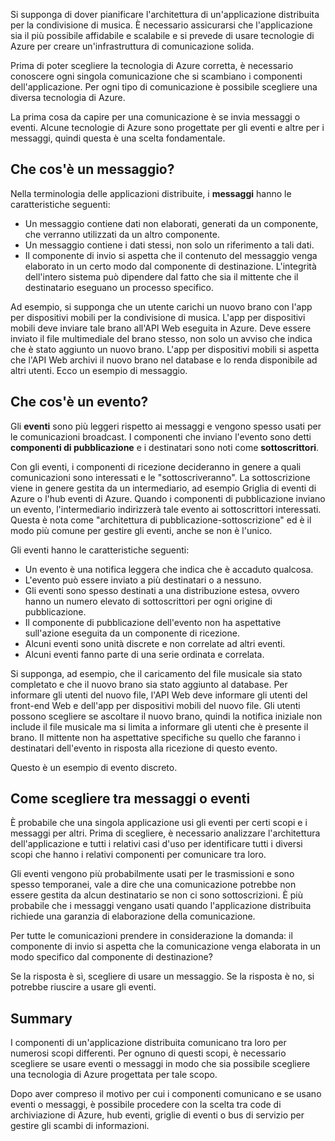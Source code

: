 Si supponga di dover pianificare l'architettura di un'applicazione distribuita per la condivisione di musica. È necessario assicurarsi che l'applicazione sia il più possibile affidabile e scalabile e si prevede di usare tecnologie di Azure per creare un'infrastruttura di comunicazione solida.

Prima di poter scegliere la tecnologia di Azure corretta, è necessario conoscere ogni singola comunicazione che si scambiano i componenti dell'applicazione. Per ogni tipo di comunicazione è possibile scegliere una diversa tecnologia di Azure.

La prima cosa da capire per una comunicazione è se invia messaggi o eventi. Alcune tecnologie di Azure sono progettate per gli eventi e altre per i messaggi, quindi questa è una scelta fondamentale.

## <a name="what-is-a-message"></a>Che cos'è un messaggio?

Nella terminologia delle applicazioni distribuite, i **messaggi** hanno le caratteristiche seguenti:

- Un messaggio contiene dati non elaborati, generati da un componente, che verranno utilizzati da un altro componente.
- Un messaggio contiene i dati stessi, non solo un riferimento a tali dati.
- Il componente di invio si aspetta che il contenuto del messaggio venga elaborato in un certo modo dal componente di destinazione. L'integrità dell'intero sistema può dipendere dal fatto che sia il mittente che il destinatario eseguano un processo specifico.

Ad esempio, si supponga che un utente carichi un nuovo brano con l'app per dispositivi mobili per la condivisione di musica. L'app per dispositivi mobili deve inviare tale brano all'API Web eseguita in Azure. Deve essere inviato il file multimediale del brano stesso, non solo un avviso che indica che è stato aggiunto un nuovo brano. L'app per dispositivi mobili si aspetta che l'API Web archivi il nuovo brano nel database e lo renda disponibile ad altri utenti. Ecco un esempio di messaggio.

## <a name="what-is-an-event"></a>Che cos'è un evento?

Gli **eventi** sono più leggeri rispetto ai messaggi e vengono spesso usati per le comunicazioni broadcast. I componenti che inviano l'evento sono detti **componenti di pubblicazione** e i destinatari sono noti come **sottoscrittori**.

Con gli eventi, i componenti di ricezione decideranno in genere a quali comunicazioni sono interessati e le "sottoscriveranno". La sottoscrizione viene in genere gestita da un intermediario, ad esempio Griglia di eventi di Azure o l'hub eventi di Azure. Quando i componenti di pubblicazione inviano un evento, l'intermediario indirizzerà tale evento ai sottoscrittori interessati. Questa è nota come "architettura di pubblicazione-sottoscrizione" ed è il modo più comune per gestire gli eventi, anche se non è l'unico.

Gli eventi hanno le caratteristiche seguenti:

- Un evento è una notifica leggera che indica che è accaduto qualcosa.
- L'evento può essere inviato a più destinatari o a nessuno.
- Gli eventi sono spesso destinati a una distribuzione estesa, ovvero hanno un numero elevato di sottoscrittori per ogni origine di pubblicazione.
- Il componente di pubblicazione dell'evento non ha aspettative sull'azione eseguita da un componente di ricezione.
- Alcuni eventi sono unità discrete e non correlate ad altri eventi. 
- Alcuni eventi fanno parte di una serie ordinata e correlata.  

Si supponga, ad esempio, che il caricamento del file musicale sia stato completato e che il nuovo brano sia stato aggiunto al database. Per informare gli utenti del nuovo file, l'API Web deve informare gli utenti del front-end Web e dell'app per dispositivi mobili del nuovo file. Gli utenti possono scegliere se ascoltare il nuovo brano, quindi la notifica iniziale non include il file musicale ma si limita a informare gli utenti che è presente il brano. Il mittente non ha aspettative specifiche su quello che faranno i destinatari dell'evento in risposta alla ricezione di questo evento.

Questo è un esempio di evento discreto.

## <a name="how-to-choose-messages-or-events"></a>Come scegliere tra messaggi o eventi

È probabile che una singola applicazione usi gli eventi per certi scopi e i messaggi per altri. Prima di scegliere, è necessario analizzare l'architettura dell'applicazione e tutti i relativi casi d'uso per identificare tutti i diversi scopi che hanno i relativi componenti per comunicare tra loro. 

Gli eventi vengono più probabilmente usati per le trasmissioni e sono spesso temporanei, vale a dire che una comunicazione potrebbe non essere gestita da alcun destinatario se non ci sono sottoscrizioni. È più probabile che i messaggi vengano usati quando l'applicazione distribuita richiede una garanzia di elaborazione della comunicazione.

Per tutte le comunicazioni prendere in considerazione la domanda: il componente di invio si aspetta che la comunicazione venga elaborata in un modo specifico dal componente di destinazione?

Se la risposta è sì, scegliere di usare un messaggio. Se la risposta è no, si potrebbe riuscire a usare gli eventi.

## <a name="summary"></a>Summary

I componenti di un'applicazione distribuita comunicano tra loro per numerosi scopi differenti. Per ognuno di questi scopi, è necessario scegliere se usare eventi o messaggi in modo che sia possibile scegliere una tecnologia di Azure progettata per tale scopo. 

Dopo aver compreso il motivo per cui i componenti comunicano e se usano eventi o messaggi, è possibile procedere con la scelta tra code di archiviazione di Azure, hub eventi, griglie di eventi o bus di servizio per gestire gli scambi di informazioni.